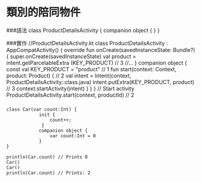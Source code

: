 # 類別的陪同物件

###語法
	class ProductDetailsActivity {
	            companion object {
	            } 
	}


###實作
	//ProductDetailsActivity.kt
	        class ProductDetailsActivity : AppCompatActivity() {
	            override fun onCreate(savedInstanceState: Bundle?) {
	                super.onCreate(savedInstanceState)
	                val product = intent.getParcelableExtra<Product>
	                    (KEY_PRODUCT) // 3
	                //...
	            }
	            companion object {
	                const val KEY_PRODUCT = "product" // 1
	                fun start(context: Context, product: Product) { // 2
	                    val intent = Intent(context,
	                        ProductDetailsActivity::class.java)
	                    intent.putExtra(KEY_PRODUCT, product) // 3
	                    context.startActivity(intent)
	                 } 
	        }
	}
	        // Start activity
	        ProductDetailsActivity.start(context, productId) // 2
###        
	class Car(var count:Int) {
	            init {
	                count++; 
	             }
	            companion object {
	                var count:Int = 0	                
	            }
	}
	
	println(Car.count) // Prints 0
	Car()
	Car()
	println(Car.count) // Prints: 2